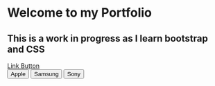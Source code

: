 <html lang="en">
<head>
  <title>Portfolio Homepage</title>
<meta charset="utf-8">
  <meta name="viewport" content="width=device-width, initial-scale=1">
  <link rel="stylesheet" href="https://maxcdn.bootstrapcdn.com/bootstrap/4.5.2/css/bootstrap.min.css">
  <script src="https://ajax.googleapis.com/ajax/libs/jquery/3.5.1/jquery.min.js"></script>
  <script src="https://cdnjs.cloudflare.com/ajax/libs/popper.js/1.16.0/umd/popper.min.js"></script>
  <script src="https://maxcdn.bootstrapcdn.com/bootstrap/4.5.2/js/bootstrap.min.js"></script>
</head>
<body>
<div class="container-fluid">
  <h1>Welcome to my Portfolio</h1>
  <h2>This is a work in progress as I learn bootstrap and CSS</h2>
  <a href="https://github.com/elliottingey/Portfolio/blob/main/HTML%26CSS/HTMLtutorial.html" class="btn btn-info" role="button">Link Button</a>
</div>
 <div class="btn-group">
  <button type="button" class="btn btn-info" class="btn btn-primary">Apple</button>
  <button type="button" class="btn btn-primary">Samsung</button>
  <button type="button" class="btn btn-primary">Sony</button>
</div> 
</div>
